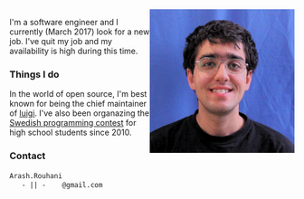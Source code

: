 <img style="float:right;" src="/images/me.png" alt="Arash Rouhani" />

I'm a software engineer and I currently (March 2017) look for a new job. I've
quit my job and my availability is high during this time.

### Things I do

In the world of open source, I'm best known for being the chief maintainer of
[luigi](https://github.com/spotify/luigi). I've also been organazing the
[Swedish programming contest](http://www.progolymp.se) for high school students
since 2010.

### Contact

    Arash.Rouhani
       - || -    @gmail.com


<div class="container">
<div class="row">
<div class="col-md-1">
<a href= "https://github.com/Tarrasch" target="_blank"><i class="fa fa-github fa-5x"></i></a>
</div>
<div class="col-md-1">
<a href= "https://www.linkedin.com/in/arash-rouhani-93193463/"><i class="fa fa-linkedin fa-5x"></i></a>
</div>
<div class="col-md-1">
<a href= "http://stackoverflow.com/users/621449/tarrasch"><i class="fa fa-stack-overflow fa-5x"></i></a>
</div>
<div class="col-md-1">
<a href= "https://twitter.com/ArashRouhani"><i class="fa fa-twitter fa-5x"></i></a>
</div>
<div class="col-md-8"></div>
</div>
</div>
